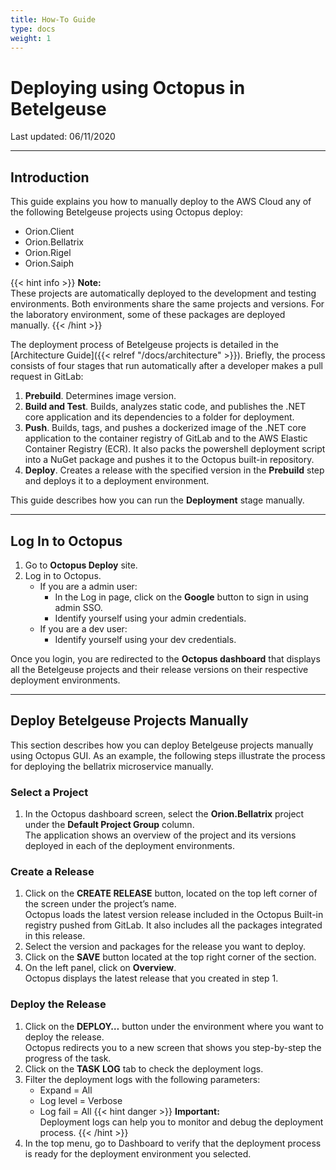 ```yaml
---
title: How-To Guide
type: docs
weight: 1
---
```


# **Deploying using Octopus in Betelgeuse** 
Last updated: 06/11/2020

---
## Introduction  
This guide explains you how to manually deploy to the AWS Cloud any of the following Betelgeuse projects using Octopus deploy:

*   Orion.Client
*   Orion.Bellatrix
*   Orion.Rigel
*   Orion.Saiph

{{< hint info >}}
**Note:**  
These projects are automatically deployed to the development and testing environments. Both environments share the same projects and versions. For the laboratory environment, some of these packages are deployed manually. 
{{< /hint >}}

The deployment process of Betelgeuse projects is detailed in the [Architecture Guide]({{< relref "/docs/architecture" >}}). Briefly, the process consists of four stages that run automatically after a developer makes a pull request in GitLab:

1. **Prebuild**. Determines image version.
2. **Build and Test**. Builds, analyzes static code, and publishes the .NET core application and its dependencies to a folder for deployment. 
3. **Push**. Builds, tags, and pushes a dockerized image of the .NET core application to the container registry of GitLab and to the AWS Elastic Container Registry (ECR). It also packs the powershell deployment script into a NuGet package and pushes it to the Octopus built-in repository.
4. **Deploy**. Creates a release with the specified version in the **Prebuild** step and deploys it to a deployment environment. 

This guide describes how you can run the **Deployment** stage manually. 

---
## Log In to Octopus

1. Go to **Octopus Deploy** site. 
2. Log in to Octopus.
    * If you are a admin user:
        - In the Log in page, click on the **Google** button to sign in using admin SSO. 
        - Identify yourself using your admin credentials. 
    * If you are a dev user:
        - Identify yourself using your dev credentials. 

Once you login, you are redirected to the **Octopus dashboard** that displays all the Betelgeuse projects and their release versions on their respective deployment environments. 

___
## Deploy Betelgeuse Projects Manually

This section describes how you can deploy Betelgeuse projects manually using Octopus GUI. As an example, the following steps illustrate the process for deploying the bellatrix microservice manually. 

### Select a Project
1. In the Octopus dashboard screen, select the **Orion.Bellatrix** project under the **Default Project Group** column.  \
The application shows an overview of the project and its versions deployed in each of the deployment environments.

### Create a Release
1. Click on the **CREATE RELEASE** button, located on the top left corner of the screen under the project’s name.\
Octopus loads the latest version release included in the Octopus Built-in registry pushed from GitLab. It also includes all the packages integrated in this release. 
2. Select the version and packages for the release you want to deploy. 
3. Click on the **SAVE** button located at the top right corner of the section. 
4. On the left panel, click on **Overview**.\
Octopus displays the latest release that you created in step 1. 

### Deploy the Release
1. Click on the **DEPLOY…** button under the environment where you want to deploy the release.\
Octopus redirects you to a new screen that shows you step-by-step the progress of the task. 
2. Click on the **TASK LOG** tab to check the deployment logs.
3. Filter the deployment logs with the following parameters:
    - Expand = All
    - Log level = Verbose
    - Log fail = All
{{< hint danger >}}
**Important:**  
Deployment logs can help you to monitor and debug the deployment process.
{{< /hint >}}
4. In the top menu, go to Dashboard to verify that the deployment process is ready for the deployment environment you selected. 

